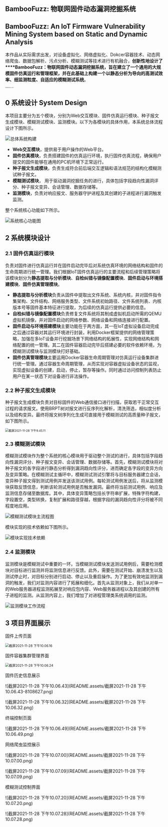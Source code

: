 ## BambooFuzz: 物联网固件动态漏洞挖掘系统

## BambooFuzz: An IoT Firmware Vulnerability Mining System based on Static and Dynamic Analysis

本作品从实际需求出发，对设备虚拟化、网络虚拟化、Dokcer容器技术、动态网络爬虫、数据包解析、污点分析、模糊测试等技术进行有机融合，**创新性地设计了****BambooFuzz：物联网固件动态漏洞挖掘系统，旨在建立了一个通用的大规模固件仿真运行和管理框架，并在此基础上构建一个以静态分析为导向的高测试效率、细监测粒度、自适应的模糊测试系统**。

<img src="README.assets/bambofuzz_icon2.png" alt="bambofuzz_icon2" style="zoom: 20%;" />

## 0 系统设计 System Design

本项目主要分为五个模块，分别为Web交互模块、固件仿真运行模块、种子报文生成模块、模糊测试模块、监测模块。以下为各模块的具体作用，本系统总体流程设计下图所示。

<img src="README.assets/总体系统构建.png" alt="总体系统构建" />

+ **Web交互模块**，提供易于用户操作的Web平台。
+ **固件仿真模块**，负责搭建固件的仿真运行环境，执行固件仿真流程，确保用户提交的固件能够在通用的PC机环境下正常运行。
+ **种子报文生成模块**，负责生成符合前后端交互逻辑和语法规范的结构化模糊测试种子报文。
+ **模糊测试模块**， 用于驱动漏洞挖掘任务的进行，具体包括字段趋向性漏洞评分、种子报文变异、会话管理、数据存储等。
+ **监测模块**，负责对响应报文、服务器守护进程及其创建的子进程进行漏洞触发监测。

整个系统核心功能如下所示。

![系统核心功能图](README.assets/系统核心功能图.png)

## 2 系统模块设计

### 2.1 固件仿真运行模块

负责对固件进行仿真运行并在固件启动完毕后对系统仿真环境的网络结构和固件的生命周期进行统一管理。我们根据IoT固件仿真运行的主要流程和后续管理策略将该模块划分为**静态提取与分析模块**、**自检纠错与镜像配置模块**、**固件启动与环境搭建模块**、**固件仿真管理模块**。

+ **静态提取与分析模块**负责从固件中提取出文件系统、系统内核，并对固件指令集架构、文件结构、网络服务类型、文件系统初始路径、文件系统列表、内核版本号等固件基本特征进行提取，为后续的仿真运行提供必要的信息。
+ **自检纠错与镜像配置模块**负责修复文件系统将其制成虚拟机启动所需的QEMU虚拟机镜像，并对固件启动的网络参数、网络设备和网络连接进行配置。
+ **固件启动与环境搭建模块**主要功能在于两方面，其一在IoT虚拟设备启动完成之后通过容器对其运行环境进行封装，利用Docker框架提供的网络管理策略，加强在多IoT设备并行挖掘场景下网络结构的拓展性，实现网络结构和网络配置的统一管理。其二在固件容器启动完毕后搭建必要的软件依赖环境，为模糊测试模块与监测模块打好基础。
+ **固件仿真管理模块**主要运用Docker容器生命周期管理对仿真运行设备集群进行统一管理。通过容器生命周期管理，从而实现对容器虚拟设备状态的监视，实现虚拟设备的创建，启动，停止，暂存等操作。同时通过访问控制列表防止用户在某一状态下对设备进行非法操作。

### 2.2 种子报文生成模块

种子报文生成模块负责对目标固件的Web通信接口进行扫描，获取若干正常交互过程的请求报文。使用BRPT树对报文进行反序列化解析，清洗筛选，相似度分析以及结构变异。最终将报文树序列化生成可直接用于模糊测试的高质量种子报文，如下图所示。

<img src="README.assets/截屏2021-11-28 下午9.45.11.png" alt="截屏2021-11-28 下午9.45.11" style="zoom:67%;" />

### 2.3 模糊测试模块

模糊测试模块作为整个系统的核心模块用于驱动整个测试的进行，具体包括字段趋向性漏洞评分、种子报文变异、会话管理、数据存储等。首先，模糊测试模块将对种子报文的各字段进行静态分析得到漏洞趋向性评分，进而确定各字段的变异方向及变异策略。在模糊测试主循环中，模糊测试测试引擎将与目标服务器建立会话，变异种子报文得到测试用例并发送该测试用例。每轮测试用例发送后，将从监测模块获取反馈信息，判断该轮测试用例是否触发漏洞。最终将当前测试用例、响应及监测信息存储至数据库。其中，具体变异策略包括长字符串扩展，特殊字符构建，字段置空，类型转换，复制扩展和路径穿越，根据字段的漏洞趋向性评分将被不同程度地应用。

![模糊测试模块主流程图](README.assets/模糊测试模块主流程图.png)

模块实现的技术依赖如下图所示。

![模块实现技术依赖](README.assets/模块实现技术依赖.png)

### 2.4 监测模块

监测模块是模糊测试中重要的一环。当模糊测试模块发送测试用例后，需要检测模块对目标进行监测并将监测信息进行反馈。此外，需要在测试开始、崩溃发生以及测试停止时，对目标分别进行启动、停止以及重启操作。为了更加有效地监测到漏洞的触发，我们对监测内容进行了拓展和细化。首先从监测对象上，我们从对单一的Web服务器进程监测拓展至对响应包内容、Web服务器进程以及其创建的所有子进程的监测。从监测内容上，我们增加了对进程管理类系统调用的监测。

![监测模块工作流程](README.assets/监测模块工作流程.png)

## 3 项目界面展示

固件上传页面

<img src="README.assets/截屏2021-11-28 下午10.06.16.png" alt="截屏2021-11-28 下午10.06.16" style="zoom:75%;" />

固件容器集群管理界面

<img src="README.assets/截屏2021-11-28 下午10.06.24.png" alt="截屏2021-11-28 下午10.06.24" style="zoom:75%;" />

固件历史信息展示

![截屏2021-11-28 下午10.06.43](README.assets/截屏2021-11-28 下午10.06.43-8108627.png)

![截屏2021-11-28 下午10.06.32](README.assets/截屏2021-11-28 下午10.06.32.png)

终端控制页面

![截屏2021-11-28 下午10.06.49](README.assets/截屏2021-11-28 下午10.06.49.png)

网络爬虫监控展示

![截屏2021-11-28 下午10.07.00](README.assets/截屏2021-11-28 下午10.07.00.png)

![截屏2021-11-28 下午10.07.09](README.assets/截屏2021-11-28 下午10.07.09.png)

模糊测试控制界面

![截屏2021-11-28 下午10.07.20](README.assets/截屏2021-11-28 下午10.07.20.png)

![截屏2021-11-28 下午10.07.28](README.assets/截屏2021-11-28 下午10.07.28.png)
